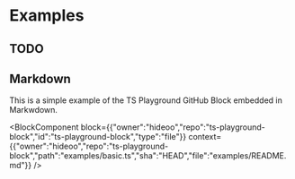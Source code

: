 # Examples

## TODO

## Markdown

This is a simple example of the TS Playground GitHub Block embedded in Markwdown.

<BlockComponent
block={{"owner":"hideoo","repo":"ts-playground-block","id":"ts-playground-block","type":"file"}}
context={{"owner":"hideoo","repo":"ts-playground-block","path":"examples/basic.ts","sha":"HEAD","file":"examples/README.md"}}
/>
